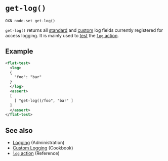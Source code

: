 # `get-log()`

```
OXN node-set get-log()
```

`get-log()` returns all [standard](/administration/logging.md#access-log) and [custom](/cookbook/custom-logging.md) log fields currently registered for access logging. It is mainly used to [test](/reference/testing/README.md) the [`log` action](/reference/actions/log.md).

## Example

```xml
<flat-test>
  <log>
  {
    "foo": "bar"
  }
  </log>
  <assert>
  [
    [ "get-log()/foo", "bar" ]
  ]
  </assert>
</flat-test>
```

## See also

* [Logging](/administration/logging.md) (Administration)
* [Custom Logging](/cookbook/custom-logging.md) (Cookbook)
* [`log` action](/reference/actions/log.md) (Reference)
